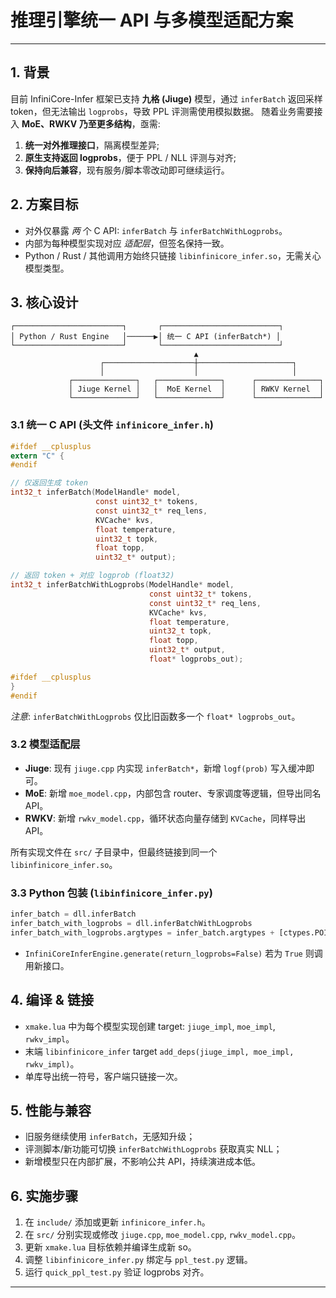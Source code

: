 # 推理引擎统一 API 与多模型适配方案

---

## 1. 背景
目前 InfiniCore-Infer 框架已支持 **九格 (Jiuge)** 模型，通过 `inferBatch` 返回采样 token，但无法输出 `logprobs`，导致 PPL 评测需使用模拟数据。
随着业务需要接入 **MoE、RWKV 乃至更多结构**，亟需:
1. **统一对外推理接口**，隔离模型差异;
2. **原生支持返回 logprobs**，便于 PPL / NLL 评测与对齐;
3. **保持向后兼容**，现有服务/脚本零改动即可继续运行。

## 2. 方案目标
- 对外仅暴露 *两* 个 C API: `inferBatch` 与 `inferBatchWithLogprobs`。
- 内部为每种模型实现对应 *适配层*，但签名保持一致。
- Python / Rust / 其他调用方始终只链接 `libinfinicore_infer.so`，无需关心模型类型。

## 3. 核心设计
```
┌────────────────────────┐       ┌──────────────────────────┐
│ Python / Rust Engine   │──────▶│ 统一 C API (inferBatch*) │
└────────────────────────┘       └──────────────────────────┘
                                         ▲
                    ┌────────────────────┼─────────────────────┐
                    │                    │                     │
             ┌──────────────┐   ┌──────────────┐      ┌──────────────┐
             │ Jiuge Kernel │   │  MoE Kernel  │      │ RWKV Kernel  │
             └──────────────┘   └──────────────┘      └──────────────┘
```

### 3.1 统一 C API (头文件 `infinicore_infer.h`)
```c
#ifdef __cplusplus
extern "C" {
#endif

// 仅返回生成 token
int32_t inferBatch(ModelHandle* model,
                   const uint32_t* tokens,
                   const uint32_t* req_lens,
                   KVCache* kvs,
                   float temperature,
                   uint32_t topk,
                   float topp,
                   uint32_t* output);

// 返回 token + 对应 logprob (float32)
int32_t inferBatchWithLogprobs(ModelHandle* model,
                               const uint32_t* tokens,
                               const uint32_t* req_lens,
                               KVCache* kvs,
                               float temperature,
                               uint32_t topk,
                               float topp,
                               uint32_t* output,
                               float* logprobs_out);

#ifdef __cplusplus
}
#endif
```

*注意*: `inferBatchWithLogprobs` 仅比旧函数多一个 `float* logprobs_out`。

### 3.2 模型适配层
- **Jiuge**: 现有 `jiuge.cpp` 内实现 `inferBatch*`，新增 `logf(prob)` 写入缓冲即可。
- **MoE**: 新增 `moe_model.cpp`，内部包含 router、专家调度等逻辑，但导出同名 API。
- **RWKV**: 新增 `rwkv_model.cpp`，循环状态向量存储到 `KVCache`，同样导出 API。

所有实现文件在 `src/` 子目录中，但最终链接到同一个 `libinfinicore_infer.so`。

### 3.3 Python 包装 (`libinfinicore_infer.py`)
```python
infer_batch = dll.inferBatch
infer_batch_with_logprobs = dll.inferBatchWithLogprobs
infer_batch_with_logprobs.argtypes = infer_batch.argtypes + [ctypes.POINTER(ctypes.c_float)]
```
- `InfiniCoreInferEngine.generate(return_logprobs=False)` 若为 `True` 则调用新接口。

## 4. 编译 & 链接
- `xmake.lua` 中为每个模型实现创建 target: `jiuge_impl`, `moe_impl`, `rwkv_impl`。
- 末端 `libinfinicore_infer` target `add_deps(jiuge_impl, moe_impl, rwkv_impl)`。
- 单库导出统一符号，客户端只链接一次。

## 5. 性能与兼容
- 旧服务继续使用 `inferBatch`，无感知升级；
- 评测脚本/新功能可切换 `inferBatchWithLogprobs` 获取真实 NLL；
- 新增模型只在内部扩展，不影响公共 API，持续演进成本低。

## 6. 实施步骤
1. 在 `include/` 添加或更新 `infinicore_infer.h`。
2. 在 `src/` 分别实现或修改 `jiuge.cpp`, `moe_model.cpp`, `rwkv_model.cpp`。
3. 更新 `xmake.lua` 目标依赖并编译生成新 so。
4. 调整 `libinfinicore_infer.py` 绑定与 `ppl_test.py` 逻辑。
5. 运行 `quick_ppl_test.py` 验证 logprobs 对齐。


---
